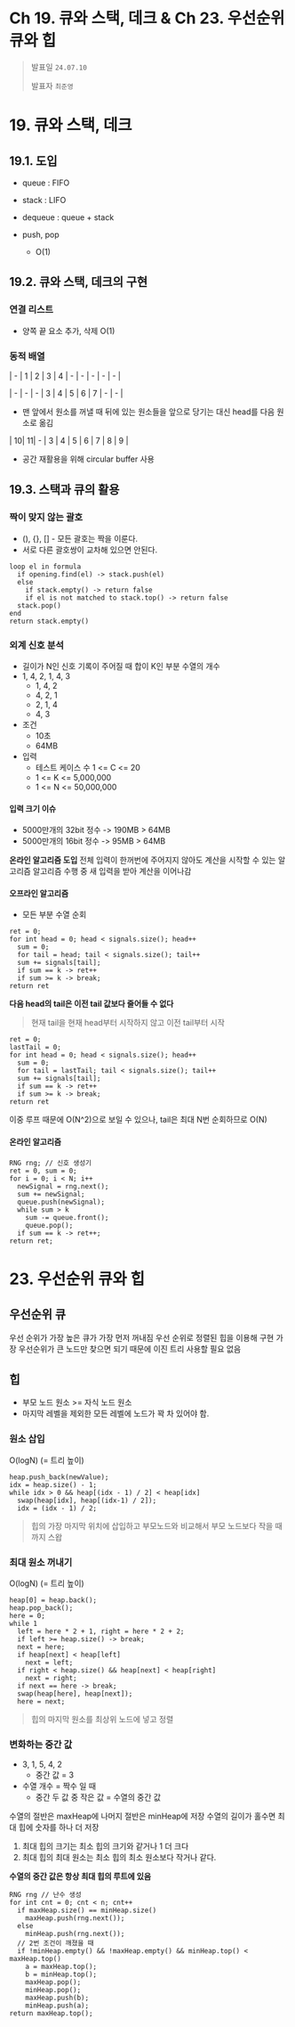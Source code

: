 # Ch 19. 큐와 스택, 데크 & Ch 23. 우선순위 큐와 힙

> 발표일 `24.07.10`
>
> 발표자 `최준영`

# 19. 큐와 스택, 데크

## 19.1. 도입

- queue : FIFO
- stack : LIFO
- dequeue : queue + stack

- push, pop
  - O(1)

## 19.2. 큐와 스택, 데크의 구현

### 연결 리스트

- 양쪽 끝 요소 추가, 삭제 O(1)

### 동적 배열

| - | 1 | 2 | 3 | 4 | - | - | - | - | - |

| - | - | - | 3 | 4 | 5 | 6 | 7 | - | - |

- 맨 앞에서 원소를 꺼낼 때 뒤에 있는 원소들을 앞으로 당기는 대신 head를 다음 원소로 옮김

| 10| 11| - | 3 | 4 | 5 | 6 | 7 | 8 | 9 |

- 공간 재활용을 위해 circular buffer 사용

## 19.3. 스택과 큐의 활용

### 짝이 맞지 않는 괄호

- (), {}, [] - 모든 괄호는 짝을 이룬다.
- 서로 다른 괄호쌍이 교차해 있으면 안된다.

```
loop el in formula
  if opening.find(el) -> stack.push(el)
  else
    if stack.empty() -> return false
    if el is not matched to stack.top() -> return false
  stack.pop()
end
return stack.empty()
```

### 외계 신호 분석

- 길이가 N인 신호 기록이 주어질 때 합이 K인 부분 수열의 개수
- 1, 4, 2, 1, 4, 3
  - 1, 4, 2
  - 4, 2, 1
  - 2, 1, 4
  - 4, 3
- 조건
  - 10초
  - 64MB
- 입력
  - 테스트 케이스 수 1 <= C <= 20
  - 1 <= K <= 5,000,000
  - 1 <= N <= 50,000,000

#### 입력 크기 이슈

- 5000만개의 32bit 정수 -> 190MB > 64MB
- 5000만개의 16bit 정수 -> 95MB > 64MB

**온라인 알고리즘 도입**
전체 입력이 한꺼번에 주어지지 않아도 계산을 시작할 수 있는 알고리즘
알고리즘 수행 중 새 입력을 받아 계산을 이어나감

#### 오프라인 알고리즘

- 모든 부분 수열 순회

```
ret = 0;
for int head = 0; head < signals.size(); head++
  sum = 0;
  for tail = head; tail < signals.size(); tail++
  sum += signals[tail];
  if sum == k -> ret++
  if sum >= k -> break;
return ret
```

**다음 head의 tail은 이전 tail 값보다 줄어들 수 없다**

> 현재 tail을 현재 head부터 시작하지 않고 이전 tail부터 시작

```
ret = 0;
lastTail = 0;
for int head = 0; head < signals.size(); head++
  sum = 0;
  for tail = lastTail; tail < signals.size(); tail++
  sum += signals[tail];
  if sum == k -> ret++
  if sum >= k -> break;
return ret
```

이중 루프 때문에 O(N^2)으로 보일 수 있으나, tail은 최대 N번 순회하므로 O(N)

#### 온라인 알고리즘

```
RNG rng; // 신호 생성기
ret = 0, sum = 0;
for i = 0; i < N; i++
  newSignal = rng.next();
  sum += newSignal;
  queue.push(newSignal);
  while sum > k
    sum -= queue.front();
    queue.pop();
  if sum == k -> ret++;
return ret;
```

# 23. 우선순위 큐와 힙

## 우선순위 큐

우선 순위가 가장 높은 큐가 가장 먼저 꺼내짐
우선 순위로 정렬된 힙을 이용해 구현
가장 우선순위가 큰 노드만 찾으면 되기 때문에 이진 트리 사용할 필요 없음

## 힙

- 부모 노드 원소 >= 자식 노드 원소
- 마지막 레벨을 제외한 모든 레벨에 노드가 꽉 차 있어야 함.

### 원소 삽입

O(logN) (= 트리 높이)

```
heap.push_back(newValue);
idx = heap.size() - 1;
while idx > 0 && heap[(idx - 1) / 2] < heap[idx]
  swap(heap[idx], heap[(idx-1) / 2]);
  idx = (idx - 1) / 2;
```

> 힙의 가장 마지막 위치에 삽입하고 부모노드와 비교해서 부모 노드보다 작을 때까지 스왑

### 최대 원소 꺼내기

O(logN) (= 트리 높이)

```
heap[0] = heap.back();
heap.pop_back();
here = 0;
while 1
  left = here * 2 + 1, right = here * 2 + 2;
  if left >= heap.size() -> break;
  next = here;
  if heap[next] < heap[left]
    next = left;
  if right < heap.size() && heap[next] < heap[right]
    next = right;
  if next == here -> break;
  swap(heap[here], heap[next]);
  here = next;
```

> 힙의 마지막 원소를 최상위 노드에 넣고 정렬

### 변화하는 중간 값

- 3, 1, 5, 4, 2
  - 중간 값 = 3
- 수열 개수 = 짝수 일 때
  - 중간 두 값 중 작은 값 = 수열의 중간 값

수열의 절반은 maxHeap에 나머지 절반은 minHeap에 저장
수열의 길이가 홀수면 최대 힙에 숫자를 하나 더 저장

1. 최대 힙의 크기는 최소 힙의 크기와 같거나 1 더 크다
2. 최대 힙의 최대 원소는 최소 힙의 최소 원소보다 작거나 같다.

**수열의 중간 값은 항상 최대 힙의 루트에 있음**

```
RNG rng // 난수 생성
for int cnt = 0; cnt < n; cnt++
  if maxHeap.size() == minHeap.size()
    maxHeap.push(rng.next());
  else
    minHeap.push(rng.next());
  // 2번 조건이 깨졌을 때
  if !minHeap.empty() && !maxHeap.empty() && minHeap.top() < maxHeap.top()
    a = maxHeap.top();
    b = minHeap.top();
    maxHeap.pop();
    minHeap.pop();
    maxHeap.push(b);
    minHeap.push(a);
return maxHeap.top();
```
